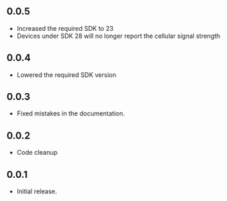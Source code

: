 ## 0.0.5

* Increased the required SDK to 23
* Devices under SDK 28 will no longer report the cellular signal strength

## 0.0.4

* Lowered the required SDK version

## 0.0.3

* Fixed mistakes in the documentation.
## 0.0.2

* Code cleanup
## 0.0.1

* Initial release.
